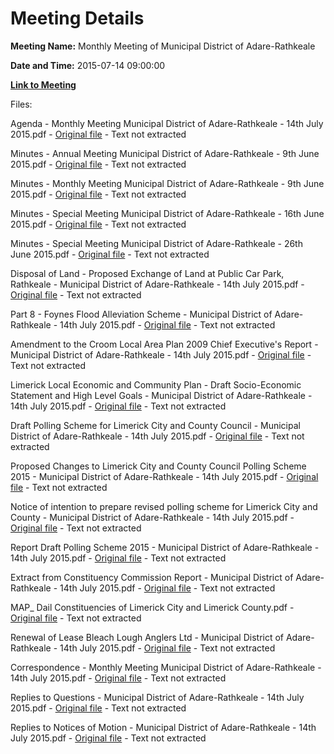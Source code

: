 # Meeting Details

**Meeting Name:** Monthly Meeting of Municipal District of Adare-Rathkeale

**Date and Time:** 2015-07-14 09:00:00

**[Link to Meeting](https://www.limerick.ie/council/whats-on/monthly-meeting-municipal-district-adare-rathkeale-20)**

Files: 

Agenda - Monthly Meeting Municipal District of Adare-Rathkeale - 14th July 2015.pdf - [Original file](http://www.limerick.ie/sites/default/files/atoms/files/agenda_-_monthly_meeting_municipal_district_of_adare-rathkeale_-_14th_july_2015.pdf) - Text not extracted

Minutes - Annual Meeting Municipal District of Adare-Rathkeale - 9th June 2015.pdf - [Original file](http://www.limerick.ie/sites/default/files/atoms/files/minutes_-_annual_meeting_municipal_district_of_adare-rathkeale_-_9th_june_2015.pdf) - Text not extracted

Minutes - Monthly Meeting Municipal District of Adare-Rathkeale - 9th June 2015.pdf - [Original file](http://www.limerick.ie/sites/default/files/atoms/files/minutes_-_monthly_meeting_municipal_district_of_adare-rathkeale_-_9th_june_2015.pdf) - Text not extracted

Minutes - Special Meeting Municipal District of Adare-Rathkeale - 16th June 2015.pdf - [Original file](http://www.limerick.ie/sites/default/files/atoms/files/minutes_-_special_meeting_municipal_district_of_adare-rathkeale_-_16th_june_2015.pdf) - Text not extracted

Minutes - Special Meeting Municipal District of Adare-Rathkeale - 26th June 2015.pdf - [Original file](http://www.limerick.ie/sites/default/files/atoms/files/minutes_-_special_meeting_municipal_district_of_adare-rathkeale_-_26th_june_2015.pdf) - Text not extracted

Disposal of Land - Proposed Exchange of Land at Public Car Park, Rathkeale - Municipal District of Adare-Rathkeale - 14th July 2015.pdf - [Original file](http://www.limerick.ie/sites/default/files/atoms/files/disposal_of_land_-_proposed_exchange_of_land_at_public_car_park_rathkeale_-_municipal_district_of_adare-rathkeale_-_14th_july_2015.pdf) - Text not extracted

Part 8 - Foynes Flood Alleviation Scheme - Municipal District of Adare-Rathkeale - 14th July 2015.pdf - [Original file](http://www.limerick.ie/sites/default/files/atoms/files/part_8_-_foynes_flood_alleviation_scheme_-_municipal_district_of_adare-rathkeale_-_14th_july_2015.pdf) - Text not extracted

Amendment to the Croom Local Area Plan 2009 Chief Executive's Report - Municipal District of Adare-Rathkeale - 14th July 2015.pdf - [Original file](http://www.limerick.ie/sites/default/files/atoms/files/amendment_to_the_croom_local_area_plan_2009_chief_executives_report_-_municipal_district_of_adare-rathkeale_-_14th_july_2015.pdf) - Text not extracted

Limerick Local Economic and Community Plan - Draft Socio-Economic Statement and High Level Goals - Municipal District of Adare-Rathkeale - 14th July 2015.pdf - [Original file](http://www.limerick.ie/sites/default/files/atoms/files/limerick_local_economic_and_community_plan_-_draft_socio-economic_statement_and_high_level_goals_-_municipal_district_of_adare-rathkeale_-_14th_july_2015.pdf) - Text not extracted

Draft Polling Scheme for Limerick City and County Council - Municipal District of Adare-Rathkeale - 14th July 2015.pdf - [Original file](http://www.limerick.ie/sites/default/files/atoms/files/draft_polling_scheme_for_limerick_city_and_county_council_-_municipal_district_of_adare-rathkeale_-_14th_july_2015.pdf) - Text not extracted

Proposed Changes to Limerick City and County Council Polling Scheme 2015 - Municipal District of Adare-Rathkeale - 14th July 2015.pdf - [Original file](http://www.limerick.ie/sites/default/files/atoms/files/proposed_changes_to_limerick_city_and_county_council_polling_scheme_2015_-_municipal_district_of_adare-rathkeale_-_14th_july_2015.pdf) - Text not extracted

Notice of intention to prepare revised polling scheme for Limerick City and County - Municipal District of Adare-Rathkeale - 14th July 2015.pdf - [Original file](http://www.limerick.ie/sites/default/files/atoms/files/notice_of_intention_to_prepare_revised_polling_scheme_for_limerick_city_and_county_-_municipal_district_of_adare-rathkeale_-_14th_july_2015.pdf) - Text not extracted

Report Draft Polling Scheme 2015 - Municipal District of Adare-Rathkeale - 14th July 2015.pdf - [Original file](http://www.limerick.ie/sites/default/files/atoms/files/report_draft_polling_scheme_2015_-_municipal_district_of_adare-rathkeale_-_14th_july_2015.pdf) - Text not extracted

Extract from Constituency Commission Report - Municipal District of Adare-Rathkeale - 14th July 2015.pdf - [Original file](http://www.limerick.ie/sites/default/files/atoms/files/extract_from_constituency_commission_report_-_municipal_district_of_adare-rathkeale_-_14th_july_2015.pdf) - Text not extracted

MAP_ Dail Constituencies of Limerick City and Limerick County.pdf - [Original file](http://www.limerick.ie/sites/default/files/atoms/files/dail_constituencies_of_limerick_city_and_limerick_county.pdf) - Text not extracted

Renewal of Lease Bleach Lough Anglers Ltd - Municipal District of Adare-Rathkeale - 14th July 2015.pdf - [Original file](http://www.limerick.ie/sites/default/files/atoms/files/renewal_of_lease_bleach_lough_anglers_ltd_-_municipal_district_of_adare-rathkeale_-_14th_july_2015.pdf) - Text not extracted

Correspondence - Monthly Meeting Municipal District of Adare-Rathkeale - 14th July 2015.pdf - [Original file](http://www.limerick.ie/sites/default/files/atoms/files/correspondence_-_municipal_district_of_adare-rathkeale_-_14th_july_2015.pdf) - Text not extracted

Replies to Questions - Municipal District of Adare-Rathkeale - 14th July 2015.pdf - [Original file](http://www.limerick.ie/sites/default/files/atoms/files/replies_to_questions_-_municipal_district_of_adare-rathkeale_-_14th_july_2015.pdf) - Text not extracted

Replies to Notices of Motion - Municipal District of Adare-Rathkeale - 14th July 2015.pdf - [Original file](http://www.limerick.ie/sites/default/files/atoms/files/replies_to_notices_of_motion_-_municipal_district_of_adare-rathkeale_-_14th_july_2015.pdf) - Text not extracted

